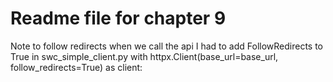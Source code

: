 # Readme file for chapter 9

Note to follow redirects when we call the api I had to add FollowRedirects to True in swc_simple_client.py
 with httpx.Client(base_url=base_url, follow_redirects=True) as client:
